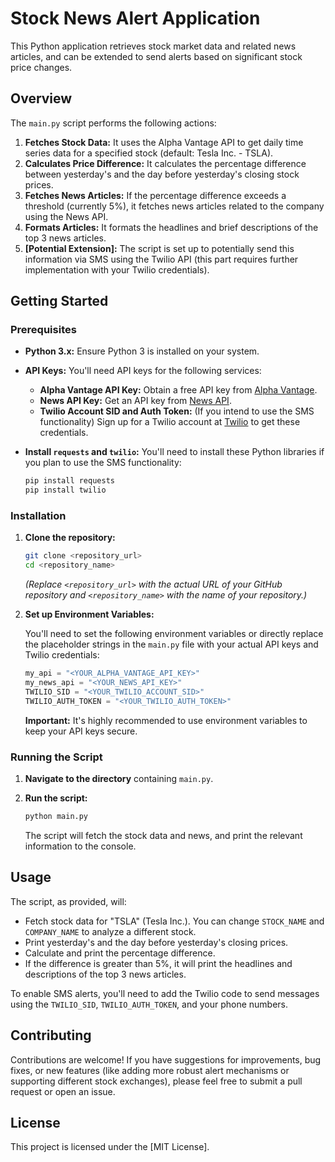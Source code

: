 # Stock News Alert Application

This Python application retrieves stock market data and related news articles, and can be extended to send alerts based on significant stock price changes.

## Overview

The `main.py` script performs the following actions:

1.  **Fetches Stock Data:** It uses the Alpha Vantage API to get daily time series data for a specified stock (default: Tesla Inc. - TSLA).
2.  **Calculates Price Difference:** It calculates the percentage difference between yesterday's and the day before yesterday's closing stock prices.
3.  **Fetches News Articles:** If the percentage difference exceeds a threshold (currently 5%), it fetches news articles related to the company using the News API.
4.  **Formats Articles:** It formats the headlines and brief descriptions of the top 3 news articles.
5.  **\[Potential Extension]:** The script is set up to potentially send this information via SMS using the Twilio API (this part requires further implementation with your Twilio credentials).

## Getting Started

### Prerequisites

* **Python 3.x:** Ensure Python 3 is installed on your system.
* **API Keys:** You'll need API keys for the following services:
    * **Alpha Vantage API Key:** Obtain a free API key from [Alpha Vantage](https://www.alphavantage.co/).
    * **News API Key:** Get an API key from [News API](https://newsapi.org/).
    * **Twilio Account SID and Auth Token:** (If you intend to use the SMS functionality) Sign up for a Twilio account at [Twilio](https://www.twilio.com/) to get these credentials.
* **Install `requests` and `twilio`:** You'll need to install these Python libraries if you plan to use the SMS functionality:

    ```bash
    pip install requests
    pip install twilio
    ```

### Installation

1.  **Clone the repository:**

    ```bash
    git clone <repository_url>
    cd <repository_name>
    ```

    *(Replace `<repository_url>` with the actual URL of your GitHub repository and `<repository_name>` with the name of your repository.)*

2.  **Set up Environment Variables:**

    You'll need to set the following environment variables or directly replace the placeholder strings in the `main.py` file with your actual API keys and Twilio credentials:

    ```python
    my_api = "<YOUR_ALPHA_VANTAGE_API_KEY>"
    my_news_api = "<YOUR_NEWS_API_KEY>"
    TWILIO_SID = "<YOUR_TWILIO_ACCOUNT_SID>"
    TWILIO_AUTH_TOKEN = "<YOUR_TWILIO_AUTH_TOKEN>"
    ```

    **Important:** It's highly recommended to use environment variables to keep your API keys secure.

### Running the Script

1.  **Navigate to the directory** containing `main.py`.
2.  **Run the script:**

    ```bash
    python main.py
    ```

    The script will fetch the stock data and news, and print the relevant information to the console.

## Usage

The script, as provided, will:

* Fetch stock data for "TSLA" (Tesla Inc.). You can change `STOCK_NAME` and `COMPANY_NAME` to analyze a different stock.
* Print yesterday's and the day before yesterday's closing prices.
* Calculate and print the percentage difference.
* If the difference is greater than 5%, it will print the headlines and descriptions of the top 3 news articles.

To enable SMS alerts, you'll need to add the Twilio code to send messages using the `TWILIO_SID`, `TWILIO_AUTH_TOKEN`, and your phone numbers.

## Contributing

Contributions are welcome! If you have suggestions for improvements, bug fixes, or new features (like adding more robust alert mechanisms or supporting different stock exchanges), please feel free to submit a pull request or open an issue.

## License

This project is licensed under the [MIT License].